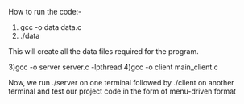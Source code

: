 How to run the code:-

1) gcc -o data data.c
2) ./data

This will create all the data files required for the program.

3)gcc -o server server.c -lpthread
4)gcc -o client main_client.c

Now, we run ./server on one terminal followed by ./client on another terminal and test our project code in the form of menu-driven format

